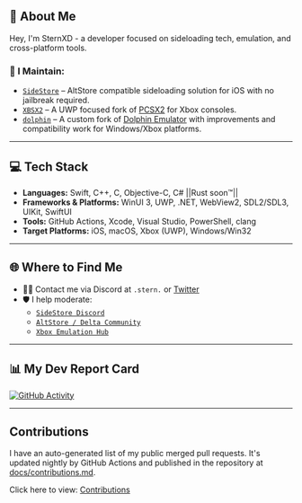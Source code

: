 ## 👋 About Me

Hey, I'm SternXD - a developer focused on sideloading tech, emulation, and cross-platform tools.

### 🔧 I Maintain:
- [`SideStore`](https://github.com/SideStore/SideStore) – AltStore compatible sideloading solution for iOS with no jailbreak required.
- [`XBSX2`](https://github.com/XboxEmulationHub/XBSX2) – A UWP focused fork of [PCSX2](https://github.com/PCSX2/pcsx2) for Xbox consoles.
- [`dolphin`](https://github.com/SternXD/dolphin) – A custom fork of [Dolphin Emulator](https://github.com/dolphin-emu/dolphin) with improvements and compatibility work for Windows/Xbox platforms.

---

## 💻 Tech Stack

- **Languages:** Swift, C++, C, Objective-C, C# ||Rust soon:tm:||
- **Frameworks & Platforms:** WinUI 3, UWP, .NET, WebView2, SDL2/SDL3, UIKit, SwiftUI
- **Tools:** GitHub Actions, Xcode, Visual Studio, PowerShell, clang
- **Target Platforms:** iOS, macOS, Xbox (UWP), Windows/Win32

---

## 🌐 Where to Find Me

- 🧑‍💻 Contact me via Discord at `.stern.` or [Twitter](https://twitter.com/Stern_XD)
- 🛡️ I help moderate:
  - [`SideStore Discord`](https://discord.gg/sidestore-949183273383395328)
  - [`AltStore / Delta Community`](https://bit.ly/altmember-delta-general-chat)
  - [`Xbox Emulation Hub`](https://discord.gg/WCmxvvxHqu)

---

## 📊 My Dev Report Card

[![GitHub Activity](https://github-readme-stats.vercel.app/api?username=SternXD&count_private=true&theme=dark&show_icons=true&icon_color=b693e5&hide_border=true)](https://github.com/anuraghazra/github-readme-stats)

---

## Contributions

I have an auto-generated list of my public merged pull requests. It's updated nightly by GitHub Actions and published in the repository at [docs/contributions.md](docs/contributions.md).

Click here to view: [Contributions](docs/contributions.md)
